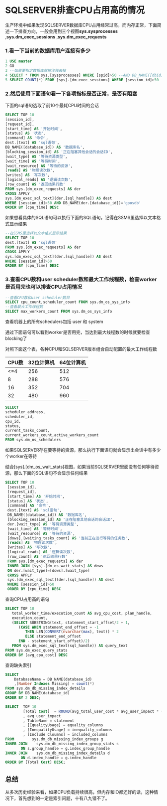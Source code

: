 # SQLSERVER排查CPU占用高的情况

生产环境中如果发现SQLSERVER数据库CPU占用经常过高，而内存正常，下面简述一下排查方向，一般会用到三个视图**sys.sysprocesses** ,**sys.dm_exec_sessions** ,**sys.dm_exec_requests**

### 1.看一下当前的数据库用户连接有多少

```sql
1 USE master
2 GO
3 --如果要指定数据库就把注释去掉
4 SELECT * FROM sys.[sysprocesses] WHERE [spid]>50 --AND DB_NAME([dbid])='gposdb'
5 SELECT COUNT(*) FROM [sys].[dm_exec_sessions] WHERE [session_id]>50
```

### 2.然后使用下面语句看一下各项指标是否正常，是否有阻塞

下面的sql语句选取了前10个最耗CPU时间的会话

```sql
SELECT TOP 10
[session_id],
[request_id],
[start_time] AS '开始时间',
[status] AS '状态',
[command] AS '命令',
dest.[text] AS 'sql语句',
DB_NAME([database_id]) AS '数据库名',
[blocking_session_id] AS '正在阻塞其他会话的会话ID',
[wait_type] AS '等待资源类型',
[wait_time] AS '等待时间',
[wait_resource] AS '等待的资源',
[reads] AS '物理读次数',
[writes] AS '写次数',
[logical_reads] AS '逻辑读次数',
[row_count] AS '返回结果行数'
FROM sys.[dm_exec_requests] AS der
CROSS APPLY
sys.[dm_exec_sql_text](der.[sql_handle]) AS dest
WHERE [session_id]>50 AND DB_NAME(der.[database_id])='gposdb'
ORDER BY [cpu_time] DESC
```

如果想看具体的SQL语句可以执行下面的SQL语句，记得在SSMS里选择以文本格式显示结果

```sql
--在SSMS里选择以文本格式显示结果
SELECT TOP 10
dest.[text] AS 'sql语句'
FROM sys.[dm_exec_requests] AS der
CROSS APPLY
sys.[dm_exec_sql_text](der.[sql_handle]) AS dest
WHERE [session_id]>50
ORDER BY [cpu_time] DESC
```

### 3.查看CPU数和user scheduler数和最大工作线程数，检查worker是否用完也可以排查CPU占用情况

```sql
--查看CPU数和user scheduler数目
SELECT cpu_count,scheduler_count FROM sys.dm_os_sys_info
--查看最大工作线程数
SELECT max_workers_count FROM sys.dm_os_sys_info
```

查看机器上的所有schedulers包括 user 和 system

通过下面语句可以看到worker是否用完，当达到最大线程数的时候就要检查blocking了

对照下面这个表，各种CPU和SQLSERVER版本组合自动配置的最大工作线程数

| CPU数 | 32位计算机 | 64位计算机 |
| ----- | ---------- | ---------- |
| <=4   | 256        | 512        |
| 8     | 288        | 576        |
| 16    | 352        | 704        |
| 32    | 480        | 960        |

```sql
SELECT
scheduler_address,
scheduler_id,
cpu_id,
status,
current_tasks_count,
current_workers_count,active_workers_count
FROM sys.dm_os_schedulers
```

如果SQLSERVER存在要等待的资源，那么执行下面语句就会显示出会话中有多少个worker在等待

结合[sys].[dm_os_wait_stats]视图，如果当前SQLSERVER里面没有任何等待资源，那么下面的SQL语句不会显示任何结果

```sql
SELECT TOP 10
 [session_id],
 [request_id],
 [start_time] AS '开始时间',
 [status] AS '状态',
 [command] AS '命令',
 dest.[text] AS 'sql语句',
 DB_NAME([database_id]) AS '数据库名',
 [blocking_session_id] AS '正在阻塞其他会话的会话ID',
 der.[wait_type] AS '等待资源类型',
 [wait_time] AS '等待时间',
 [wait_resource] AS '等待的资源',
 [dows].[waiting_tasks_count] AS '当前正在进行等待的任务数',
 [reads] AS '物理读次数',
 [writes] AS '写次数',
 [logical_reads] AS '逻辑读次数',
 [row_count] AS '返回结果行数'
 FROM sys.[dm_exec_requests] AS der
 INNER JOIN [sys].[dm_os_wait_stats] AS dows
 ON der.[wait_type]=[dows].[wait_type]
 CROSS APPLY
 sys.[dm_exec_sql_text](der.[sql_handle]) AS dest
 WHERE [session_id]>50
 ORDER BY [cpu_time] DESC
```

查询CPU占用高的语句

```sql
SELECT TOP 10
   total_worker_time/execution_count AS avg_cpu_cost, plan_handle,
   execution_count,
   (SELECT SUBSTRING(text, statement_start_offset/2 + 1,
      (CASE WHEN statement_end_offset = -1
         THEN LEN(CONVERT(nvarchar(max), text)) * 2
         ELSE statement_end_offset
      END - statement_start_offset)/2)
   FROM sys.dm_exec_sql_text(sql_handle)) AS query_text
FROM sys.dm_exec_query_stats
ORDER BY [avg_cpu_cost] DESC
```

查询缺失索引

```sql
SELECT
    DatabaseName = DB_NAME(database_id)
    ,[Number Indexes Missing] = count(*)
FROM sys.dm_db_missing_index_details
GROUP BY DB_NAME(database_id)
ORDER BY 2 DESC;
```

```sql
SELECT  TOP 10
        [Total Cost]  = ROUND(avg_total_user_cost * avg_user_impact * (user_seeks + user_scans),0)
        , avg_user_impact
        , TableName = statement
        , [EqualityUsage] = equality_columns
        , [InequalityUsage] = inequality_columns
        , [Include Cloumns] = included_columns
FROM        sys.dm_db_missing_index_groups g
INNER JOIN    sys.dm_db_missing_index_group_stats s
       ON s.group_handle = g.index_group_handle
INNER JOIN    sys.dm_db_missing_index_details d
       ON d.index_handle = g.index_handle
ORDER BY [Total Cost] DESC;
```



## 总结

从多次历史经验来看，如果CPU负载持续很高，但内存和IO都还好的话，这种情况下，首先想到的一定是索引问题，十有八九错不了。